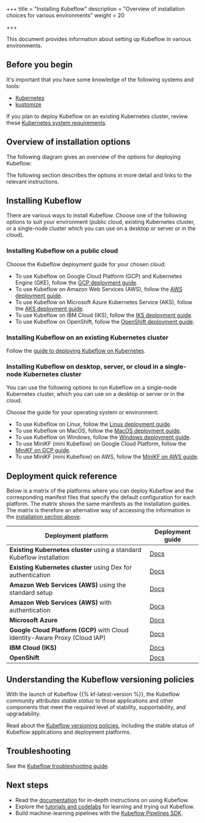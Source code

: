 +++
title = "Installing Kubeflow"
description = "Overview of installation choices for various environments"
weight = 20

+++

This document provides information about setting up Kubeflow in various
environments.

## Before you begin

It's important that you have some knowledge of the following systems and tools:

* [Kubernetes](https://kubernetes.io/docs/tutorials/kubernetes-basics/)
* [kustomize](https://kustomize.io/)

If you plan to deploy Kubeflow on an existing Kubernetes cluster, review these
[Kubernetes system requirements](/docs/started/k8s/overview#minimum-system-requirements).

## Overview of installation options

<!--
Note for authors: The source of the diagram is
in the "Doc diagrams" folder in the Kubeflow team drive.
-->

The following diagram gives an overview of the options for deploying Kubeflow:

<div>
  <object type="image/svg+xml"
    data="/docs/images/kubeflow-getting-started-diagram.svg"
    alt="A diagrammatic overview of Kubeflow deployment options"
    class="mt-3 mb-3 border border-info rounded">
  </object>
</div>

The following section describes the options in more detail and links to the
relevant instructions.

<a id="installation-guides"></a>
## Installing Kubeflow

There are various ways to install Kubeflow. Choose one of the following options
to suit your environment (public cloud, existing Kubernetes cluster, or
a single-node cluster which you can use on a desktop or server or in the cloud).

<a id="cloud"></a>
### Installing Kubeflow on a public cloud

Choose the Kubeflow deployment guide for your chosen cloud:

  * To use Kubeflow on Google Cloud Platform (GCP) and Kubernetes Engine (GKE),
    follow the [GCP deployment guide](/docs/gke/deploy/).
  * To use Kubeflow on Amazon Web Services (AWS),
    follow the [AWS deployment guide](/docs/aws/deploy/).
  * To use Kubeflow on Microsoft Azure Kubernetes Service (AKS),
    follow the [AKS deployment guide](/docs/azure/deploy/).
  * To use Kubeflow on IBM Cloud (IKS),
	  follow the [IKS deployment guide](/docs/ibm/).
  * To use Kubeflow on OpenShift,
    follow the [OpenShift deployment guide](/docs/openshift/).

<a id="kubernetes"></a>
### Installing Kubeflow on an existing Kubernetes cluster

Follow the
[guide to deploying Kubeflow on Kubernetes](/docs/started/k8s/overview/).

<a id="single-node"></a>
### Installing Kubeflow on desktop, server, or cloud in a single-node Kubernetes cluster

You can use the following options to run Kubeflow on a single-node Kubernetes
cluster, which you can use on a desktop or server or in the cloud.

Choose the guide for your operating system or environment:

  * To use Kubeflow on Linux, follow the
    [Linux deployment guide](/docs/started/workstation/getting-started-linux/).
  * To use Kubeflow on MacOS, follow the
    [MacOS deployment guide](/docs/started/workstation/getting-started-macos/).
  * To use Kubeflow on Windows, follow the
    [Windows deployment guide](/docs/started/workstation/getting-started-windows/).
  * To use MiniKF (mini Kubeflow) on Google Cloud Platform, follow the 
    [MiniKF on GCP guide](/docs/started/workstation/minikf-gcp/).
  * To use MiniKF (mini Kubeflow) on AWS, follow the 
    [MiniKF on AWS guide](/docs/started/workstation/minikf-aws/).

## Deployment quick reference

Below is a matrix of the platforms where you can deploy Kubeflow and the
corresponding manifest files that specify the default configuration for each
platform. The matrix shows the same manifests as the installation guides.
The matrix is therefore an alternative way of accessing the information in the
[installation section above](#installation-guides).

<div class="table-responsive">
  <table class="table table-bordered">
    <thead class="thead-light">
      <tr>
        <th>Deployment platform</th>
        <th>Deployment guide</th>
      </tr>
    </thead>
    <tbody>
      <tr>
        <td><b>Existing Kubernetes cluster</b> using a standard Kubeflow
          installation</td>
        <td><a href="/docs/started/k8s/kfctl-k8s-istio/">Docs</a></td>
      </tr>
      <tr>
        <td><b>Existing Kubernetes cluster</b> using Dex for authentication</td>
        <td><a href="/docs/started/k8s/kfctl-istio-dex/">Docs</a></td>
      </tr>
      <tr>
        <td><b>Amazon Web Services (AWS)</b> using the standard setup</td>
        <td><a href="/docs/aws/deploy/install-kubeflow/">Docs</a></td>
      </tr>
      <tr>
        <td><b>Amazon Web Services (AWS)</b> with authentication</td>
        <td><a href="/docs/aws/deploy/install-kubeflow/">Docs</a></td>
      </tr>
      <tr>
        <td><b>Microsoft Azure</b></td>
        <td><a href="/docs/azure/deploy/install-kubeflow/">Docs</a></td>
      </tr>
      <tr>
        <td><b>Google Cloud Platform (GCP)</b> with Cloud Identity-Aware Proxy
          (Cloud IAP)</td>
        <td><a href="/docs/gke/deploy/">Docs</a></td>
      </tr>
      <tr>
        <td><b>IBM Cloud (IKS)</b></td>
        <td><a href="/docs/started/cloud/getting-started-iks/">Docs</a></td>
      </tr>
      <tr>
        <td><b>OpenShift</b></td>
        <td><a href="/docs/openshift/">Docs</a></td>
      </tr>
    </tbody>
  </table>
</div>

## Understanding the Kubeflow versioning policies

With the launch of Kubeflow {{% kf-latest-version %}}, the Kubeflow community attributes
*stable status* to those applications and other components that
meet the required level of stability, supportability, and upgradability.

Read about the
[Kubeflow versioning policies](/docs/reference/version-policy/),
including the stable status of Kubeflow applications and deployment
platforms.

## Troubleshooting

See the [Kubeflow troubleshooting guide](/docs/other-guides/troubleshooting/).

## Next steps

* Read the [documentation](/docs/) for in-depth instructions on using Kubeflow.
* Explore the [tutorials and
  codelabs](/docs/examples/codelabs-tutorials/) for learning and trying out Kubeflow.
* Build machine-learning pipelines with the [Kubeflow Pipelines
  SDK](/docs/pipelines/sdk/sdk-overview/).
